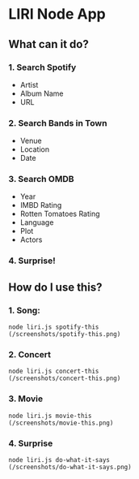 # LIRI Node App

## What can it do?
### 1. Search Spotify
  - Artist 
  - Album Name
  - URL
### 2. Search Bands in Town
  - Venue
  - Location
  - Date
### 3. Search OMDB
  - Year
  - IMBD Rating
  - Rotten Tomatoes Rating
  - Language
  - Plot
  - Actors
### 4. Surprise!

## How do I use this?

### 1. Song:
    node liri.js spotify-this 
    (/screenshots/spotify-this.png)
### 2. Concert
    node liri.js concert-this
    (/screenshots/concert-this.png)
### 3. Movie
    node liri.js movie-this
    (/screenshots/movie-this.png)
### 4. Surprise
    node liri.js do-what-it-says
    (/screenshots/do-what-it-says.png)
